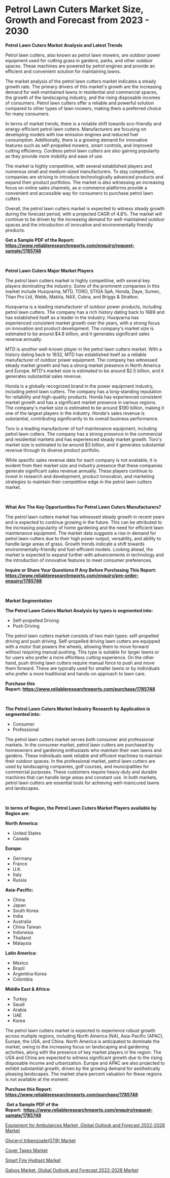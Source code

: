 <p><h1>Petrol Lawn Cuters Market Size, Growth and Forecast from 2023 - 2030</h1></p><p><strong>Petrol Lawn Cuters Market Analysis and Latest Trends</strong></p>
<p><p>Petrol lawn cutters, also known as petrol lawn mowers, are outdoor power equipment used for cutting grass in gardens, parks, and other outdoor spaces. These machines are powered by petrol engines and provide an efficient and convenient solution for maintaining lawns.</p><p>The market analysis of the petrol lawn cutters market indicates a steady growth rate. The primary drivers of this market's growth are the increasing demand for well-maintained lawns in residential and commercial spaces, the growth of the landscaping industry, and the rising disposable incomes of consumers. Petrol lawn cutters offer a reliable and powerful solution compared to other types of lawn mowers, making them a preferred choice for many consumers.</p><p>In terms of market trends, there is a notable shift towards eco-friendly and energy-efficient petrol lawn cutters. Manufacturers are focusing on developing models with low emission engines and reduced fuel consumption. Additionally, there is a growing demand for innovative features such as self-propelled mowers, smart controls, and improved cutting efficiency. Cordless petrol lawn cutters are also gaining popularity as they provide more mobility and ease of use.</p><p>The market is highly competitive, with several established players and numerous small and medium-sized manufacturers. To stay competitive, companies are striving to introduce technologically advanced products and expand their product portfolios. The market is also witnessing an increasing focus on online sales channels, as e-commerce platforms provide a convenient and accessible way for consumers to purchase petrol lawn cutters.</p><p>Overall, the petrol lawn cutters market is expected to witness steady growth during the forecast period, with a projected CAGR of 4.8%. The market will continue to be driven by the increasing demand for well-maintained outdoor spaces and the introduction of innovative and environmentally friendly products.</p></p>
<p><strong>Get a Sample PDF of the Report:&nbsp; <a href="https://www.reliableresearchreports.com/enquiry/request-sample/1785748">https://www.reliableresearchreports.com/enquiry/request-sample/1785748</a></strong></p>
<p>&nbsp;</p>
<p><strong>Petrol Lawn Cuters Major Market Players</strong></p>
<p><p>The petrol lawn cutters market is highly competitive, with several key players dominating the industry. Some of the prominent companies in this market include Husqvarna, MTD, TORO, STIGA SpA, Honda, Daye, Sumec, Titan Pro Ltd, Webb, Makita, NAX, Cobra, and Briggs & Stratton.</p><p>Husqvarna is a leading manufacturer of outdoor power products, including petrol lawn cutters. The company has a rich history dating back to 1689 and has established itself as a leader in the industry. Husqvarna has experienced consistent market growth over the years, with a strong focus on innovation and product development. The company's market size is estimated to be around $4.8 billion, and it generates significant sales revenue annually.</p><p>MTD is another well-known player in the petrol lawn cutters market. With a history dating back to 1932, MTD has established itself as a reliable manufacturer of outdoor power equipment. The company has witnessed steady market growth and has a strong market presence in North America and Europe. MTD's market size is estimated to be around $2.5 billion, and it generates substantial sales revenue.</p><p>Honda is a globally recognized brand in the power equipment industry, including petrol lawn cutters. The company has a long-standing reputation for reliability and high-quality products. Honda has experienced consistent market growth and has a significant market presence in various regions. The company's market size is estimated to be around $190 billion, making it one of the largest players in the industry. Honda's sales revenue is substantial, contributing significantly to its overall business performance.</p><p>Toro is a leading manufacturer of turf maintenance equipment, including petrol lawn cutters. The company has a strong presence in the commercial and residential markets and has experienced steady market growth. Toro's market size is estimated to be around $3 billion, and it generates substantial revenue through its diverse product portfolio.</p><p>While specific sales revenue data for each company is not available, it is evident from their market size and industry presence that these companies generate significant sales revenue annually. These players continue to invest in research and development, product innovation, and marketing strategies to maintain their competitive edge in the petrol lawn cutters market.</p></p>
<p>&nbsp;</p>
<p><strong>What Are The Key Opportunities For Petrol Lawn Cuters Manufacturers?</strong></p>
<p><p>The petrol lawn cutters market has witnessed steady growth in recent years and is expected to continue growing in the future. This can be attributed to the increasing popularity of home gardening and the need for efficient lawn maintenance equipment. The market data suggests a rise in demand for petrol lawn cutters due to their high power output, versatility, and ability to handle large areas of grass. Growth trends indicate a shift towards environmentally-friendly and fuel-efficient models. Looking ahead, the market is expected to expand further with advancements in technology and the introduction of innovative features to meet consumer preferences.</p></p>
<p><strong>Inquire or Share Your Questions If Any Before Purchasing This Report: <a href="https://www.reliableresearchreports.com/enquiry/pre-order-enquiry/1785748">https://www.reliableresearchreports.com/enquiry/pre-order-enquiry/1785748</a></strong></p>
<p>&nbsp;</p>
<p><strong>Market Segmentation</strong></p>
<p><strong>The Petrol Lawn Cuters Market Analysis by types is segmented into:</strong></p>
<p><ul><li>Self-propelled Driving</li><li>Push Driving</li></ul></p>
<p><p>The petrol lawn cutters market consists of two main types: self-propelled driving and push driving. Self-propelled driving lawn cutters are equipped with a motor that powers the wheels, allowing them to move forward without requiring manual pushing. This type is suitable for larger lawns or for users who prefer a more effortless cutting experience. On the other hand, push driving lawn cutters require manual force to push and move them forward. These are typically used for smaller lawns or by individuals who prefer a more traditional and hands-on approach to lawn care.</p></p>
<p><strong>Purchase this Report:&nbsp;<a href="https://www.reliableresearchreports.com/purchase/1785748">https://www.reliableresearchreports.com/purchase/1785748</a></strong></p>
<p>&nbsp;</p>
<p><strong>The Petrol Lawn Cuters Market Industry Research by Application is segmented into:</strong></p>
<p><ul><li>Consumer</li><li>Professional</li></ul></p>
<p><p>The petrol lawn cutters market serves both consumer and professional markets. In the consumer market, petrol lawn cutters are purchased by homeowners and gardening enthusiasts who maintain their own lawns and gardens. These individuals seek reliable and efficient machines to maintain their outdoor spaces. In the professional market, petrol lawn cutters are used by landscaping companies, golf courses, and municipalities for commercial purposes. These customers require heavy-duty and durable machines that can handle large areas and constant use. In both markets, petrol lawn cutters are essential tools for achieving well-manicured lawns and landscapes.</p></p>
<p>&nbsp;</p>
<p><strong>In terms of Region, the Petrol Lawn Cuters Market Players available by Region are:</strong></p>
<p>
    <p> <strong> North America: </strong>
        <ul>
            <li>United States</li>
            <li>Canada</li>
        </ul>
        </p> 
    <p> <strong> Europe: </strong>
        <ul>
            <li>Germany</li>
            <li>France</li>
            <li>U.K.</li>
            <li>Italy</li>
            <li>Russia</li>
        </ul>
        </p> 
    <p> <strong> Asia-Pacific: </strong>
        <ul>
            <li>China</li>
            <li>Japan</li>
            <li>South Korea</li>
            <li>India</li>
            <li>Australia</li>
            <li>China Taiwan</li>
            <li>Indonesia</li>
            <li>Thailand</li>
            <li>Malaysia</li>
        </ul>
        </p> 
    <p> <strong> Latin America: </strong>
        <ul>
            <li>Mexico</li>
            <li>Brazil</li>
            <li>Argentina Korea</li>
            <li>Colombia</li>
        </ul>
        </p> 
    <p> <strong> Middle East & Africa: </strong>
        <ul>
            <li>Turkey</li>
            <li>Saudi</li>
            <li>Arabia</li>
            <li>UAE</li>
            <li>Korea</li>
        </ul>
    </p>
    </p>
<p><p>The petrol lawn cutters market is expected to experience robust growth across multiple regions, including North America (NA), Asia-Pacific (APAC), Europe, the USA, and China. North America is anticipated to dominate the market, owing to the increasing focus on landscaping and gardening activities, along with the presence of key market players in the region. The USA and China are expected to witness significant growth due to the rising disposable income and urbanization. Europe and APAC are also projected to exhibit substantial growth, driven by the growing demand for aesthetically pleasing landscapes. The market share percent valuation for these regions is not available at the moment.</p></p>
<p><strong>Purchase this Report: <a href="https://www.reliableresearchreports.com/purchase/1785748">https://www.reliableresearchreports.com/purchase/1785748</a></strong></p>
<p>&nbsp;<strong>Get a Sample PDF of the Report:&nbsp;&nbsp;<a href="https://www.reliableresearchreports.com/enquiry/request-sample/1785748">https://www.reliableresearchreports.com/enquiry/request-sample/1785748</a></strong></p>
<p><strong></strong></p>
<p><p><a href="https://medium.com/@enosstark1905/equipment-for-ambulances-market-global-outlook-and-forecast-2022-2028-market-share-evolution-and-3df08349a57c">Equipment for Ambulances Market, Global Outlook and Forecast 2022-2028 Market</a></p><p><a href="https://www.linkedin.com/pulse/glyceryl-tribenzoategtb-market-size-2023-2030-global-industrial/">Glyceryl tribenzoate(GTB) Market</a></p><p><a href="https://github.com/aasishrp01/Market-Research-Report-List-1/blob/main/cover-tapes-market.md">Cover Tapes Market</a></p><p><a href="https://github.com/Paul14Anderson63/Market-Research-Report-List-1/blob/main/smart-fire-hydrant-market.md">Smart Fire Hydrant Market</a></p><p><a href="https://medium.com/@bartlakin/galvos-market-global-outlook-and-forecast-2022-2028-market-size-market-outlook-and-market-3a5f1dd43f10">Galvos Market, Global Outlook and Forecast 2022-2028 Market</a></p></p>